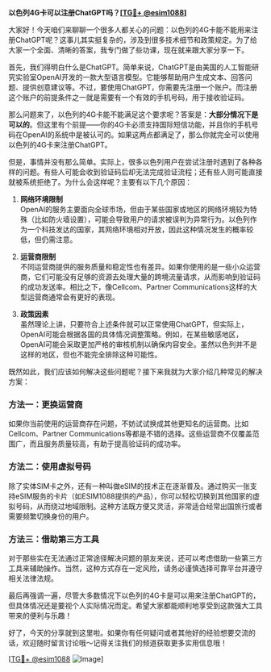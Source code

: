 **以色列4G卡可以注册ChatGPT吗？[[TG💪+ @esim1088](https://t.me/s/esim1088)]**

大家好！今天咱们来聊聊一个很多人都关心的问题：以色列的4G卡能不能用来注册ChatGPT呢？这事儿其实挺复杂的，涉及到很多技术细节和政策规定。为了给大家一个全面、清晰的答案，我专门做了些功课，现在就来跟大家分享一下。

首先，我们得明白什么是ChatGPT。简单来说，ChatGPT是由美国的人工智能研究实验室OpenAI开发的一款大型语言模型。它能够帮助用户生成文本、回答问题、提供创意建议等。不过，要使用ChatGPT，你需要先注册一个账户。而注册这个账户的前提条件之一就是需要有一个有效的手机号码，用于接收验证码。

那么问题来了，以色列的4G卡能不能满足这个要求呢？答案是：**大部分情况下是可以的**。但这里有个前提——你的4G卡必须支持国际短信功能，并且你的手机号码在OpenAI的系统中是被认可的。如果这两点都满足了，那么你就完全可以使用以色列的4G卡来注册ChatGPT。

但是，事情并没有那么简单。实际上，很多以色列用户在尝试注册时遇到了各种各样的问题。有些人可能会收到验证码后却无法完成验证流程；还有些人则可能直接就被系统拒绝了。为什么会这样呢？主要有以下几个原因：

1. **网络环境限制**  
   OpenAI的服务主要面向全球市场，但由于某些国家或地区的网络环境较为特殊（比如防火墙设置），可能会导致用户的请求被误判为异常行为。以色列作为一个科技发达的国家，其网络环境相对开放，因此这种情况发生的概率较低，但仍需注意。

2. **运营商限制**  
   不同运营商提供的服务质量和稳定性也有差异。如果你使用的是一些小众运营商，它们可能没有足够的资源去处理大量的跨境流量请求，从而影响到验证码的成功发送率。相比之下，像Cellcom、Partner Communications这样的大型运营商通常会有更好的表现。

3. **政策因素**  
   虽然理论上讲，只要符合上述条件就可以正常使用ChatGPT，但实际上，OpenAI可能会根据各国的具体情况调整策略。例如，在某些敏感地区，OpenAI可能会采取更加严格的审核机制以确保内容安全。虽然以色列并不是这样的地区，但也不能完全排除这种可能性。

既然如此，我们应该如何解决这些问题呢？接下来我就为大家介绍几种常见的解决方案：

### 方法一：更换运营商
如果你当前使用的运营商存在问题，不妨试试换成其他更知名的运营商。比如Cellcom、Partner Communications等都是不错的选择。这些运营商不仅覆盖范围广，而且服务质量较高，有助于提高验证码的成功率。

### 方法二：使用虚拟号码
除了实体SIM卡之外，还有一种叫做eSIM的技术正在逐渐普及。通过购买一张支持eSIM服务的卡片（如ESIM1088提供的产品），你可以轻松切换到其他国家的虚拟号码，从而绕过地域限制。这种方法既方便又灵活，非常适合经常出国旅行或者需要频繁切换身份的用户。

### 方法三：借助第三方工具
对于那些实在无法通过正常途径解决问题的朋友来说，还可以考虑借助一些第三方工具来辅助操作。当然，这种方式存在一定风险，请务必谨慎选择可靠平台并遵守相关法律法规。

最后再强调一遍，尽管大多数情况下以色列的4G卡是可以用来注册ChatGPT的，但具体情况还是要视个人实际情况而定。希望大家都能顺利地享受到这款强大工具带来的便利与乐趣！

好了，今天的分享就到这里啦。如果你有任何疑问或者其他好的经验想要交流的话，欢迎随时留言讨论哦～记得关注我们的频道获取更多实用信息哦！

[[TG💪+ @esim1088](https://t.me/s/esim1088) ![Image](https://i.postimg.cc/4NQfJmqS/Snipaste-2025-05-13-00-14-12.png)]